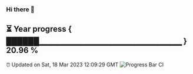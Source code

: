 ### Hi there 👋
⏳ Year progress { ██████▁▁▁▁▁▁▁▁▁▁▁▁▁▁▁▁▁▁▁▁▁▁▁▁ } 20.96 %
---
⏰ Updated on Sat, 18 Mar 2023 12:09:29 GMT
![Progress Bar CI](https://github.com/Moyi321/Moyi321/workflows/Progress%20Bar%20CI/badge.svg)
